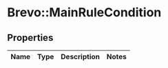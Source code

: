 # Brevo::MainRuleCondition

## Properties
Name | Type | Description | Notes
------------ | ------------- | ------------- | -------------



